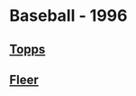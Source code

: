 # Baseball - 1996
## [Topps](/collection/Baseball/1996/Topps)
## [Fleer](/collection/Baseball/1996/Fleer)
